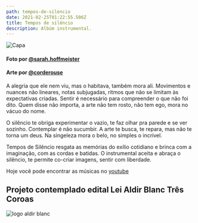 ```yaml
---
path: tempos-de-silencio
date: 2021-02-25T01:22:55.506Z
title: Tempos de silêncio
description: Albúm instrumental.
---
```

![Capa](/../assets/capa.jpg "Capa album")

#### Foto por [@sarah.hoffmeister](https://www.instagram.com/sarah.hoffmeister/)
#### Arte por [@corderouse](https://www.instagram.com/corderouse/)

A alegria que ele nem viu, mas o habitava, também mora ali. Movimentos e nuances não lineares, notas subjugadas, ritmos que não se limitam às expectativas criadas. Sentir é necessário para compreender o que não foi dito. Quem disse não importa, a arte não tem rosto, não tem ego, mora no vácuo do nome.

O silêncio te obriga experimentar o vazio, te faz olhar pra parede e se ver sozinho. Contemplar é não sucumbir. A arte te busca, te repara, mas não te torna um deus. Na singeleza mora o belo, no simples o incrível.

Tempos de Silêncio resgata as memórias do exílio cotidiano e brinca com a imaginação, com as cordas e batidas. O instrumental aceita e abraça o silêncio, te permite co-criar imagens, sentir com liberdade.

Hoje você pode encontrar as músicas no [youtube](https://www.youtube.com/watch?v=7AyoXJdUXqY&list=PL-t1meJ7Cpk5KUjtFuSuNt7bI0m68rqYR)
## Projeto contemplado edital  Lei Aldir Blanc Três Coroas

<img src="/../assets/aldirblanc_fundobranco.png" alt="logo aldir blanc"/>
<br/>